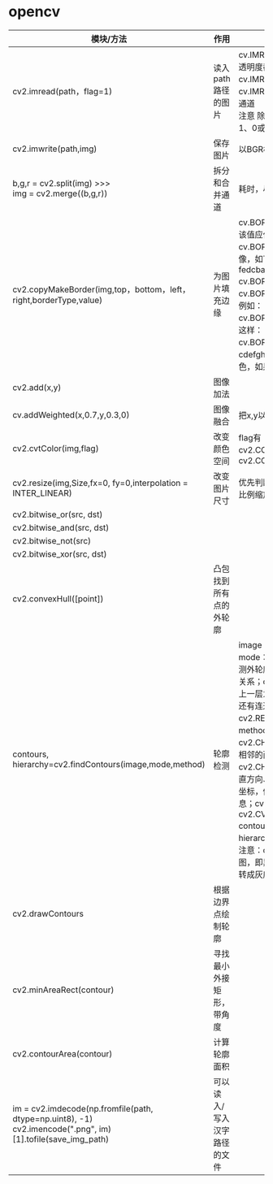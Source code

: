 # opencv

| 模块/方法 | 作用 | 备注 |
|---|---|---|
| cv2.imread(path，flag=1) | 读入path路径的图片 | cv.IMREAD_COLOR： 加载彩色图像。任何图像的透明度都会被忽视。它是默认标志。<br>cv.IMREAD_GRAYSCALE：以灰度模式加载图像  <br>cv.IMREAD_UNCHANGED：加载图像，包括alpha通道 <br>注意 除了这三个标志，你可以分别简单地传递整数1、0或-1。 读入后是BGR模式,<numpy.ndarray> |
| cv2.imwrite(path,img) | 保存图片 | 以BGR模式保存 |
| b,g,r = cv2.split(img) >>><br> img = cv2.merge((b,g,r)) | 拆分和合并通道 | 耗时，尽量用numpy索引 |
| cv2.copyMakeBorder(img,top，bottom，left，right,borderType,value) | 为图片填充边缘 | cv.BORDER_CONSTANT - 添加恒定的彩色边框。该值应作为下一个参数给出。<br>cv.BORDER_REFLECT - 边框将是边框元素的镜像，如下所示： <br>fedcba \| abcdefgh \| hgfedcb \|<br>cv.BORDER_REFLECT_101或 cv.BORDER_DEFAULT与上述相同，但略有变化，例如： gfedcb \| abcdefgh \| gfedcba \|<br>cv.BORDER_REPLICATE最后一个元素被复制，像这样： aaaaaa \| abcdefgh \| hhhhhhh \|<br>cv.BORDER_WRAP难以解释，它看起来像这样： cdefgh \| abcdefgh \| abcdefg \| value -边框的颜色，如果边框类型为cv.BORDER_CONSTANT |
| cv2.add(x,y) | 图像加法 |  |
| cv.addWeighted(x,0.7,y,0.3,0) | 图像融合 | 把x,y以0.7，0.3和gamma=0的偏移量相加 |
| cv2.cvtColor(img,flag) | 改变颜色空间 | flag有cv2.COLOR_BGR2RGB,cv2.COLOR_RGB2BGR，cv2.COLOR_BGR2GRAY |
| cv2.resize(img,Size,fx=0, fy=0,interpolation = INTER_LINEAR) | 改变图片尺寸 | 优先判断Size合不合法，如果不合法，则按fx，fy比例缩放 |
| cv2.bitwise_or(src, dst) ||
| cv2.bitwise_and(src, dst) ||
| cv2.bitwise_not(src) ||
| cv2.bitwise_xor(src, dst) ||
|cv2.convexHull([point])|凸包找到所有点的外轮廓||
|contours, hierarchy=cv2.findContours(image,mode,method)|轮廓检测|image：输入图像<br>mode：轮廓的模式。cv2.RETR_EXTERNAL只检测外轮廓；cv2.RETR_LIST检测的轮廓不建立等级关系；cv2.RETR_CCOMP建立两个等级的轮廓，上一层为外边界，内层为内孔的边界。如果内孔内还有连通物体，则这个物体的边界也在顶层；cv2.RETR_TREE建立一个等级树结构的轮廓。<br>method：轮廓的近似方法。cv2.CHAIN_APPROX_NOME存储所有的轮廓点，相邻的两个点的像素位置差不超过1；cv2.CHAIN_APPROX_SIMPLE压缩水平方向、垂直方向、对角线方向的元素，只保留该方向的终点坐标，例如一个矩形轮廓只需要4个点来保存轮廓信息；cv2.CHAIN_APPROX_TC89_L1，cv2.CV_CHAIN_APPROX_TC89_KCOS<br>contours：返回的轮廓<br>hierarchy：每条轮廓对应的属性<br>注意：cv2.findContours()函数接受的参数为二值图，即黑白的（不是灰度图），所以读取的图像要先转成灰度的，再转成二值图。
|cv2.drawContours|根据边界点绘制轮廓|
|cv2.minAreaRect(contour)|寻找最小外接矩形，带角度|
| cv2.contourArea(contour)|计算轮廓面积
|im = cv2.imdecode(np.fromfile(path, dtype=np.uint8), -1)<br>cv2.imencode(".png", im)[1].tofile(save_img_path)|可以读入/写入汉字路径的文件|
